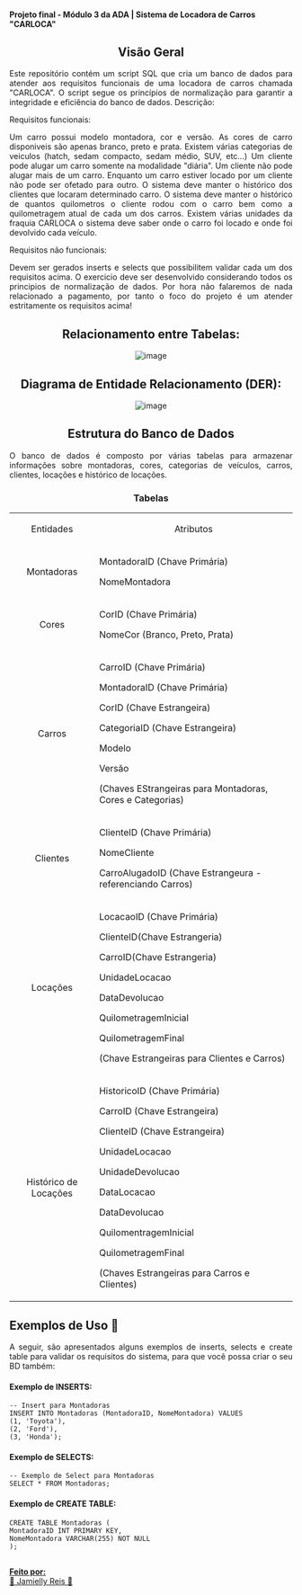 #### Projeto final - Módulo 3 da ADA | Sistema de Locadora de Carros "CARLOCA"

<div align="center"> 
<h2>
Visão Geral
</h2>
</div>
<div align="justify">
<p> Este repositório contém um script SQL que cria um banco de dados para atender aos requisitos funcionais de uma locadora de carros chamada "CARLOCA". O script segue os princípios de normalização para garantir a integridade e eficiência do banco de dados. Descrição:

Requisitos funcionais:

Um carro possui modelo montadora, cor e versão.
As cores de carro disponiveis são apenas branco, preto e prata.
Existem várias categorias de veiculos (hatch, sedam compacto, sedam médio, SUV, etc...)
Um cliente pode alugar um carro somente na modalidade "diária".
Um cliente não pode alugar mais de um carro.
Enquanto um carro estiver locado por um cliente não pode ser ofetado para outro.
O sistema deve manter o histórico dos clientes que locaram determinado carro.
O sistema deve manter o histórico de quantos quilometros o cliente rodou com o carro bem como a quilometragem atual de cada um dos carros.
Existem várias unidades da fraquia CARLOCA o sistema deve saber onde o carro foi locado e onde foi devolvido cada veículo.

Requisitos não funcionais:

Devem ser gerados inserts e selects que possibilitem validar cada um dos requisitos acima.
O exercicio deve ser desenvolvido considerando todos os principios de normalização de dados.
Por hora não falaremos de nada relacionado a pagamento, por tanto o foco do projeto é um atender estritamente os requisitos acima!</p>
    
<div align="center"> 
<h2>
Relacionamento entre Tabelas:
</h2> 
    
![image](https://github.com/Jamielly/projeto_ada_database_carloca/assets/100716307/1662e8c5-2ff9-41da-8abd-2b9795432e99)
    
</div>


<div align="center"> 
<h2>
Diagrama de Entidade Relacionamento (DER):
</h2>
    
![image](https://github.com/Jamielly/projeto_ada_database_carloca/assets/100716307/9726bb6c-d946-48c3-b403-c07acda950a3)

</div>
    

<div align="center"> 
<h2>
Estrutura do Banco de Dados
</h2>
</div>
<div align="justify">
<p> O banco de dados é composto por várias tabelas para armazenar informações sobre montadoras, cores, categorias de veículos, carros, clientes, locações e histórico de locações.</p>
</div>

<div align="center">
  <h3>
    Tabelas
  </h3>
</div>

<table align="center">
  <tr>
    <td align="center">
      <p>Entidades</p>
    </td>
    <td align="center">
      <p>Atributos</p>
    </td>
  </tr>
   <tr>
    <td align="center">
      <p>Montadoras</p>
    </td>
    <td>
      <p>
       MontadoraID (Chave Primária)
      </p>
      <p>
        NomeMontadora
      </p>
    </td>
  </tr>
    
  <tr>
    <td align="center">
      <p>Cores</p>
    </td>
    <td>
      <p>
        CorID (Chave Primária)
      </p>
      <p>
        NomeCor (Branco, Preto, Prata)
      </p>
    </td>
  </tr>
   <tr>
    <td align="center">
      <p>Carros</p>
    </td>
    <td>
      <p>
        CarroID (Chave Primária)
      </p>
      <p>
        MontadoraID (Chave Primária)
      </p>
      <p>
        CorID (Chave Estrangeira)
      </p>
      <p>CategoriaID (Chave Estrangeira)
      </p>
      <p>
        Modelo
      </p>
      <p>
        Versão
      </p>
      <p> (Chaves EStrangeiras para Montadoras, Cores e Categorias)</p>
    </td>
  </tr>
   <td align="center">
      <p>Clientes</p>
    </td>
    <td>
      <p>
        ClienteID (Chave Primária)
      </p>
      <p>
        NomeCliente
      </p>
      <p>
        CarroAlugadoID (Chave Estrangeura - referenciando Carros)
      </p>
    </td>
</tr>
  <td align="center">
      <p>Locações</p>
    </td>
    <td>
      <p>
        LocacaoID (Chave Primária)
      </p>
      <p>
        ClienteID(Chave Estrangeria)
      </p>
       <p>
        CarroID(Chave Estrangeria)
      </p>
      <p>
        UnidadeLocacao
      </p>
      <p>
        DataDevolucao
      </p>
      <p>
        QuilometragemInicial
      </p>
      <p>
        QuilometragemFinal
      </p>
      <p>
        (Chave Estrangeiras para Clientes e Carros)
      </p>
    </td>
  </tr>
  <td align="center">
      <p>Histórico de Locações</p>
    </td>
    <td>
      <p>
        HistoricoID (Chave Primária)
      </p>
      <p>
        CarroID (Chave Estrangeira)
      </p>
      <p>
        ClienteID (Chave Estrangeira)
      </p>
      <p>
        UnidadeLocacao
      </p>
      <p>
        UnidadeDevolucao
      </p>
      <p>
        DataLocacao
      </p>
      <p>
        DataDevolucao
      </p>
      <p>
        QuilomentragemInicial
      </p>
      <p>
        QuilometragemFinal
      </p>
      <p>
        (Chaves Estrangeiras para Carros e Clientes)
      </p>
</table>

<h2>Exemplos de Uso 🔻</h2>
<p>A seguir, são apresentados alguns exemplos de inserts, selects e create table para validar os requisitos do sistema, para que você possa criar o seu BD também:</p>
<h4>Exemplo de INSERTS:</h4>
<div align="left">
<p>

    -- Insert para Montadoras
    INSERT INTO Montadoras (MontadoraID, NomeMontadora) VALUES
    (1, 'Toyota'),
    (2, 'Ford'),
    (3, 'Honda'); 

</p>
</div>

<h4>Exemplo de SELECTS:</h4>
<div align="left">
<p>
    
    -- Exemplo de Select para Montadoras 
    SELECT * FROM Montadoras; 
    
</p>
</div>

<h4>Exemplo de CREATE TABLE:</h4>
<div align="left">
<p>
    
    CREATE TABLE Montadoras (
    MontadoraID INT PRIMARY KEY,
    NomeMontadora VARCHAR(255) NOT NULL
    );
    
</p>
</div>


##

<footer>
    <p>
        <a href="https://github.com/Jamielly">
            <span style="font-weight: bold;">Feito por:</span><br/>
           👾 Jamielly Reis 👾
        </a>
    </p>
</footer>
